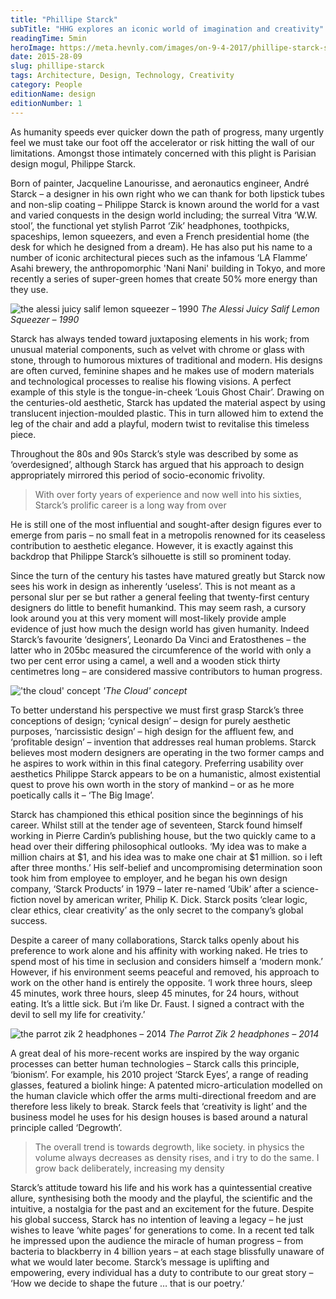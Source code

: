 ```yaml
---
title: "Phillipe Starck"
subTitle: "HHG explores an iconic world of imagination and creativity"
readingTime: 5min
heroImage: https://meta.hevnly.com/images/on-9-4-2017/phillipe-starck-starck-hero.jpg
date: 2015-28-09
slug: phillipe-starck
tags: Architecture, Design, Technology, Creativity
category: People
editionName: design
editionNumber: 1
---
```


As humanity speeds ever quicker down the path of progress, many urgently feel we must take our foot off the accelerator or risk hitting the wall of our limitations. Amongst those intimately concerned with this plight is Parisian design mogul, Philippe Starck.

Born of painter, Jacqueline Lanourisse, and aeronautics engineer, André Starck – a designer in his own right who we can thank for both lipstick tubes and non-slip coating – Philippe Starck is known around the world for a vast and varied conquests in the design world including; the surreal Vitra ‘W.W. stool’, the functional yet stylish Parrot ‘Zik’ headphones, toothpicks, spaceships, lemon squeezers, and even a French presidential home (the desk for which he designed from a dream). He has also put his name to a number of iconic architectural pieces such as the infamous ‘LA Flamme’ Asahi brewery, the anthropomorphic 'Nani Nani' building in Tokyo, and more recently a series of super-green homes that create 50% more energy than they use.

![the alessi juicy salif lemon squeezer – 1990](https://meta.hevnly.com/images/on-9-4-2017/phillipe-starck-alessi.jpg)
*The Alessi Juicy Salif Lemon Squeezer – 1990*

Starck has always tended toward juxtaposing elements in his work; from unusual material components, such as velvet with chrome or glass with stone, through to humorous mixtures of traditional and modern. His designs are often curved, feminine shapes and he makes use of modern materials and technological processes to realise his flowing visions. A perfect example of this style is the tongue-in-cheek ‘Louis Ghost Chair’. Drawing on the centuries-old aesthetic, Starck has updated the material aspect by using translucent injection-moulded plastic. This in turn allowed him to extend the leg of the chair and add a playful, modern twist to revitalise this timeless piece.

Throughout the 80s and 90s Starck’s style was described by some as ‘overdesigned’, although Starck has argued that his approach to design appropriately mirrored this period of socio-economic frivolity.

>With over forty years of experience and now well into his sixties, Starck’s prolific career is a long way from over

He is still one of the most influential and sought-after design figures ever to emerge from paris – no small feat in a metropolis renowned for its ceaseless contribution to aesthetic elegance. However, it is exactly against this backdrop that Philippe Starck’s silhouette is still so prominent today.

Since the turn of the century his tastes have matured greatly but Starck now sees his work in design as inherently ‘useless’. This is not meant as a personal slur per se but rather a general feeling that twenty-first century designers do little to benefit humankind. This may seem rash, a cursory look around you at this very moment will most-likely provide ample evidence of just how much the design world has given humanity. Indeed Starck’s favourite ‘designers’, Leonardo Da Vinci and Eratosthenes – the latter who in 205bc measured the circumference of the world with only a two per cent error using a camel, a well and a wooden stick thirty centimetres long – are considered massive contributors to human progress.

!['the cloud' concept](https://meta.hevnly.com/images/on-9-4-2017/phillipe-starck-cloud.jpg)
*'The Cloud' concept*

To better understand his perspective we must first grasp Starck’s three conceptions of design; ‘cynical design’ – design for purely aesthetic purposes, ‘narcissistic design’ – high design for the affluent few, and ‘profitable design’ – invention that addresses real human problems. Starck believes most modern designers are operating in the two former camps and he aspires to work within in this final category. Preferring usability over aesthetics Philippe Starck appears to be on a humanistic, almost existential quest to prove his own worth in the story of mankind – or as he more poetically calls it – ‘The Big Image’.

Starck has championed this ethical position since the beginnings of his career. Whilst still at the tender age of seventeen, Starck found himself working in Pierre Cardin’s publishing house, but the two quickly came to a head over their differing philosophical outlooks. ‘My idea was to make a million chairs at $1, and his idea was to make one chair at $1 million. so i left after three months.’ His self-belief and uncompromising determination soon took him from employee to employer, and he began his own design company, ‘Starck Products’ in 1979 – later re-named ‘Ubik’ after a science-fiction novel by american writer, Philip K. Dick. Starck posits ‘clear logic, clear ethics, clear creativity’ as the only secret to the company’s global success.

Despite a career of many collaborations, Starck talks openly about his preference to work alone and his affinity with working naked. He tries to spend most of his time in seclusion and considers himself a ‘modern monk.’ However, if his environment seems peaceful and removed, his approach to work on the other hand is entirely the opposite. ‘I work three hours, sleep 45 minutes, work three hours, sleep 45 minutes, for 24 hours, without eating. It’s a little sick. But i’m like Dr. Faust. I signed a contract with the devil to sell my life for creativity.’

![the parrot zik 2 headphones – 2014](https://meta.hevnly.com/images/on-9-4-2017/phillipe-starck-parrot-zik-2.jpg)
*The Parrot Zik 2 headphones – 2014*

A great deal of his more-recent works are inspired by the way organic processes can better human technologies – Starck calls this principle, ‘bionism’. For example, his 2010 project ‘Starck Eyes’, a range of reading glasses, featured a biolink hinge: A patented micro-articulation modelled on the human clavicle which offer the arms multi-directional freedom and are therefore less likely to break. Starck feels that ‘creativity is light’ and the business model he uses for his design houses is based around a natural principle called ‘Degrowth’.

>The overall trend is towards degrowth, like society. in physics the volume always decreases as density rises, and i try to do the same. I grow back deliberately, increasing my density

Starck’s attitude toward his life and his work has a quintessential creative allure, synthesising both the moody and the playful, the scientific and the intuitive, a nostalgia for the past and an excitement for the future. Despite his global success, Starck has no intention of leaving a legacy – he just wishes to leave ‘white pages’ for generations to come. In a recent ted talk he impressed upon the audience the miracle of human progress – from bacteria to blackberry in 4 billion years – at each stage blissfully unaware of what we would later become. Starck’s message is uplifting and empowering, every individual has a duty to contribute to our great story – ‘How we decide to shape the future … that is our poetry.’
